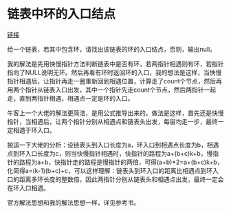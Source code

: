 # 链表中环的入口结点

[链接](https://www.nowcoder.com/practice/253d2c59ec3e4bc68da16833f79a38e4?tpId=13&&tqId=11208&rp=1&ru=/ta/coding-interviews&qru=/ta/coding-interviews/question-ranking)

给一个链表，若其中包含环，请找出该链表的环的入口结点，否则，输出null。



我的解法是先用快慢指针方法判断链表中是否有环，若两指针相遇则有环，若指针指向了NULL说明无环。然后再看有环时返回环的入口，我的想法是这样，当快慢指针相遇后，让指针再走一圈重新回到相遇位置，计算走了count个节点，然后再用两个指针从链表入口出发，其中一个指针先走count个节点，然后两指针一起走，直到两指针相遇，相遇点一定是环的入口。



牛客上一个大佬的解法更简洁，是用公式推导出来的。做法是这样，首先还是快慢指针，当相遇后，让两个指针分别从相遇点和链表头出发，每层均走一步，最终一定相遇于环入口。

搬运一下大佬的分析：设链表头到入口长度为a，环入口到相遇点长度为b，相遇点到环入口长度为c，则当快慢指针相遇时，快指针的路程为a+(b+c)k+b，慢指针的路程为a+b，快指针走的路程是慢指针的两倍，可得(a+b)*2=a+(b+c)k+b，化简得a=(k-1)(b+c)+c，可以这样理解：链表头到环入口的距离比相遇点到环入口的距离多环长度的整数倍，因此两指针分别从链表头和相遇点出发，最终一定会在环入口相遇。



官方解法思想和我的解法思想一样，详见参考书。